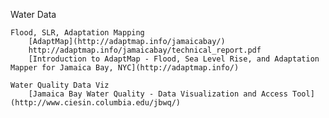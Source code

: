 Water Data

	Flood, SLR, Adaptation Mapping
		[AdaptMap](http://adaptmap.info/jamaicabay/)
		http://adaptmap.info/jamaicabay/technical_report.pdf
		[Introduction to AdaptMap - Flood, Sea Level Rise, and Adaptation Mapper for Jamaica Bay, NYC](http://adaptmap.info/)

	Water Quality Data Viz
		[Jamaica Bay Water Quality - Data Visualization and Access Tool](http://www.ciesin.columbia.edu/jbwq/)